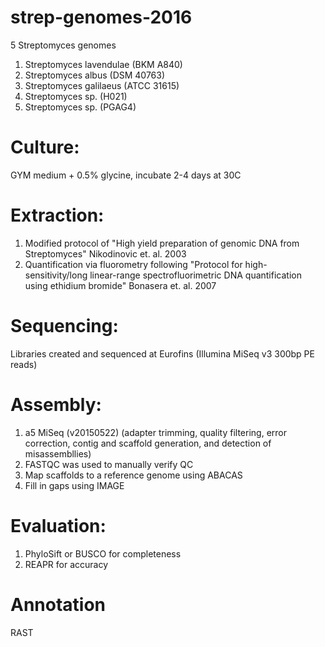 # strep-genomes-2016

5 Streptomyces genomes

1. Streptomyces lavendulae (BKM A840)
2. Streptomyces albus (DSM 40763)
3. Streptomyces galilaeus (ATCC 31615)
4. Streptomyces sp. (H021)
5. Streptomyces sp. (PGAG4)

# Culture:
GYM medium + 0.5% glycine, incubate 2-4 days at 30C

# Extraction:
1. Modified protocol of "High yield preparation of genomic DNA from Streptomyces" Nikodinovic et. al. 2003
2. Quantification via fluorometry following "Protocol for high-sensitivity/long linear-range spectrofluorimetric DNA quantification using ethidium bromide" Bonasera et. al. 2007

# Sequencing:
Libraries created and sequenced at Eurofins
(Illumina MiSeq v3 300bp PE reads)

# Assembly:
1. a5 MiSeq (v20150522)
(adapter trimming, quality filtering, error correction, contig and scaffold generation, and detection of misassembllies)
2. FASTQC was used to manually verify QC
3. Map scaffolds to a reference genome using ABACAS
4. Fill in gaps using IMAGE

# Evaluation:
1. PhyloSift or BUSCO for completeness
2. REAPR for accuracy

# Annotation
RAST
